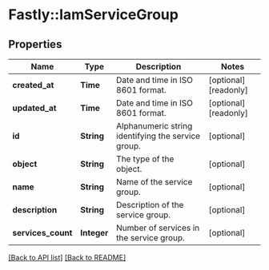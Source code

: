 # Fastly::IamServiceGroup

## Properties

| Name | Type | Description | Notes |
| ---- | ---- | ----------- | ----- |
| **created_at** | **Time** | Date and time in ISO 8601 format. | [optional][readonly] |
| **updated_at** | **Time** | Date and time in ISO 8601 format. | [optional][readonly] |
| **id** | **String** | Alphanumeric string identifying the service group. | [optional] |
| **object** | **String** | The type of the object. | [optional] |
| **name** | **String** | Name of the service group. | [optional] |
| **description** | **String** | Description of the service group. | [optional] |
| **services_count** | **Integer** | Number of services in the service group. | [optional] |

[[Back to API list]](../../README.md#endpoints) [[Back to README]](../../README.md)


